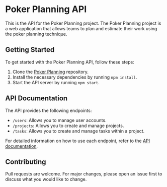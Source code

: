 # Poker Planning API

This is the API for the Poker Planning project. The Poker Planning project is a web application that allows teams to plan and estimate their work using the poker planning technique.

## Getting Started

To get started with the Poker Planning API, follow these steps:

1. Clone the [Poker Planning](https://github.com/dylantrepos/poker-planning) repository.
2. Install the necessary dependencies by running `npm install`.
3. Start the API server by running `npm start`.

## API Documentation

The API provides the following endpoints:

- `/users`: Allows you to manage user accounts.
- `/projects`: Allows you to create and manage projects.
- `/tasks`: Allows you to create and manage tasks within a project.

For detailed information on how to use each endpoint, refer to the [API documentation](API_DOCUMENTATION.md).


## Contributing
Pull requests are welcome. For major changes, please open an issue first to discuss what you would like to change.

